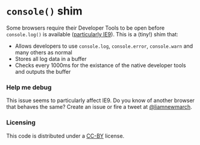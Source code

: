 `console()` shim
============

Some browsers require their Developer Tools to be open before `console.log()` is available ([particularly IE9](http://stackoverflow.com/questions/8095348/website-with-js-doesnt-work-in-ie9-until-the-developer-tools-is-activated/9227381#9227381)). This is a (tiny!) shim that:

* Allows developers to use `console.log`, `console.error`, `console.warn` and many others as normal
* Stores all log data in a buffer
* Checks every 1000ms for the existance of the native developer tools and outputs the buffer

### Help me debug ###

This issue seems to particularly affect IE9. Do you know of another browser that behaves the same? Create an issue or fire a tweet at <a href="https://twitter.com/liamnewmarch">@liamnewmarch</a>.

### Licensing ###

This code is distributed under a <a href="http://creativecommons.org/licenses/by/3.0/">CC-BY</a> license.
